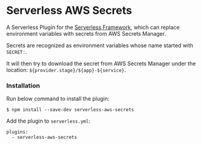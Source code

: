 # Serverless AWS Secrets

A Serverless Plugin for the [Serverless Framework](https://www.serverless.com/), which can replace environment variables with secrets from AWS Secrets Manager.

Secrets are recognized as environment variables whose name started with `SECRET:`.

It will then try to download the secret from AWS Secrets Manager under the location: `${provider.stage}/${app}-${service}`.

### Installation

Run below command to install the plugin:

```
$ npm install --save-dev serverless-aws-secrets
```

Add the plugin to `serverless.yml`:

```
plugins:
  - serverless-aws-secrets
```
